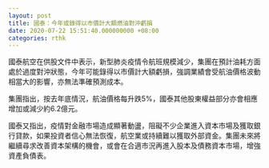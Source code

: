 ```yaml
---
layout: post
title: 國泰：今年或錄得以市價計大額燃油對沖虧損
date: 2020-07-22 15:51:40.000000000 +08:00
categories: rthk
---
```


國泰航空在供股文件中表示，新型肺炎疫情令航班規模減少，集團在預計油耗方面處於過度對沖狀態，今年可能錄得以市價計大額虧損，強調業績會受航油價格波動相當大的影響，亦無法準確預測成本。

集團指出，按去年底情況，航油價格每升跌5%，國泰其他股東權益部分亦會相應增加或減少約6.2億元。

國泰又指出，疫情對金融市場造成顯著動盪，阻礙不少企業進入資本市場及獲取銀行貸款，如果投資者信心無法恢復，航空業或持續難以獲取外部資金。集團未來將繼續尋求改善資本架構的機會，或會在合適市況再進入股本及債務資本市場，增強資產負債表。
